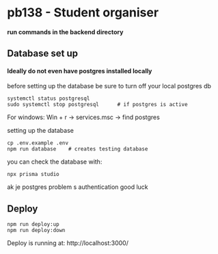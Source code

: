# pb138 - Student organiser
#### run commands in the backend directory

## Database set up

#### Ideally do not even have postgres installed locally

before setting up the database be sure to turn off your local postgres db
```
systemctl status postgresql
sudo systemctl stop postgresql      # if postgres is active
```
For windows: Win + r -> services.msc -> find postgres


setting up the database
```
cp .env.example .env
npm run database    # creates testing database
```

you can check the database with:
```
npx prisma studio
```
ak je postgres problem s authentication good luck

## Deploy
```
npm run deploy:up
npm run deploy:down
```
Deploy is running at: http://localhost:3000/